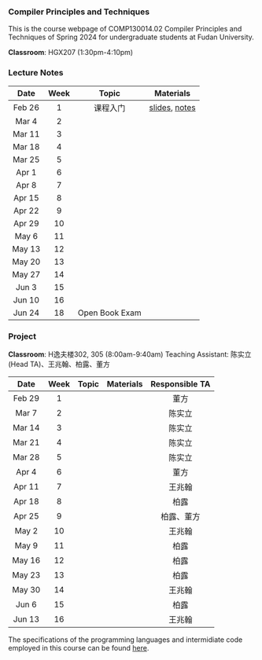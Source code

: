 ### Compiler Principles and Techniques 
This is the course webpage of COMP130014.02 Compiler Principles and Techniques of Spring 2024 for undergraduate students at Fudan University. 

**Classroom**: HGX207 (1:30pm-4:10pm)

### Lecture Notes

| Date | Week | Topic | Materials | 
|:---------:|:---------:|:---------:|:------------------:|
| Feb 26 |  1  | 课程入门  | [slides](slides/L1-课程入门.pdf), [notes](notes/l1-intro.pdf) |
| Mar 4   |  2  |   | |
| Mar 11 |  3  |   | |
| Mar 18 |  4  |   | |
| Mar 25 |  5  |   | |
| Apr 1   |  6   |   | |
| Apr 8   |  7   |   | |
| Apr 15 |  8   |   | |
| Apr 22 |  9   |   | |
| Apr 29 |  10   |   | |
| May 6  |  11   |   | |
| May 13 |  12  |   | |
| May 20 |  13  |   | |
| May 27 |  14  |   | |
| Jun 3    |  15  |   | |
| Jun 10  |  16  |   | |
| Jun 24  | 18  | Open Book Exam  | |

<!--
| Date | Week | Topic | Materials | Reading |
|:---------:|:---------:|:---------:|:------------------:|:----------------------------------:|
| Sep 8 | 1 | 课程入门 | [slides](slides/L1-课程入门.pdf), [lecture notes](notes/l1-intro.pdf)  | [The History of Fortran I, II, and III](reading/1-fortran.pdf), John Backus, 1978 |
| Sep 15 | 2 | 词法分析 | [slides](slides/L2-词法分析.pdf), [lecture notes](notes/l2-lex.pdf)  | [Finite Automata And Their Decision Troblems](reading/2-fa.pdf), Dana Scott, 1959 |
| Sep 22 | 3 | 上下文无关文法 | [slides](slides/L3-CFG.pdf), [lecture notes](notes/l3-cfg.pdf) | [CFL/Dyck Reachability: An Algorithmic Perspective](https://dl.acm.org/doi/abs/10.1145/3583660.3583664), Andreas Pavlogiannis, 2023 |
| Sep 29 | 4 | 中秋节假期 No Class | |  |
| Oct 6 (调课至 Oct 8) | 5 | 句法分析：LL(1)/SLR文法 |LL(1) [slides](slides/L4-LL1.pdf), [video](https://cloud.fudan.edu.cn/#routeview/s/7jqMEDbg); [practice](practice/first.htm) SLR文法 [slides](slides/L5-SLR.pdf), [video](https://cloud.fudan.edu.cn/#routeview/s/CeJ0VUFY)  | - |
| Oct 13 | 6 | TeaPL设计 | [slides](slides/L6-TeaPL设计.pdf), [video](https://cloud.fudan.edu.cn/#routeview/s/DwVePVAd) | [Parsing Expression Grammars: A Recognition-Based Syntactic Foundation](https://dl.acm.org/doi/abs/10.1145/964001.964011), Bryan Ford, 2004  |
| Oct 20 | 7 | L7-AST+Types.pdf | [slides](slides/L7-AST+Types.pdf), [lecture notes](notes/l7-ast.pdf) | [Hybrid Type Checking](https://dl.acm.org/doi/pdf/10.1145/1111037.1111059?casa_token=HYEFXqjwckkAAAAA:pC5t1mo-xoT71PL84SNQ4BNiCC2c1zojsNKZMUobQfVayJ-tNAMFQlYVtOHr0pXuOkiVwjS7KC8Z), Cormac Flanagan, 2006 |
| Oct 27 | 8 | L8-Linear IR | [slides](slides/L8-线性IR.pdf) | [LLVM: A Compilation Framework for Lifelong Program Analysis & Transformation](https://ieeexplore.ieee.org/abstract/document/1281665), Chris Lattner, V. Adve, CGO 2004 |
| Nov 3 | 9 | SSA | [slides](slides/L9-SSA.pdf), [lecture notes](notes/l9-ssa.pdf) | [MLIR: Scaling Compiler Infrastructure for Domain Specific Computation](https://ieeexplore.ieee.org/abstract/document/9370308), Chris Lattner et al, CGO 2021 | 
| Nov 10 | 10 | Optimization | [slides](slides/L10-IROpti.pdf) | |
| Nov 17 | 11 | 语言功能和设计模式 | [slides](slides/L11-语言More.pdf) | |
| Nov 24 | 12 | 汇编代码 | [slides](slides/L12-汇编代码.pdf) | |
| Dec 1 | 13 | 指令选择和调度 | [slides](slides/L13-指令选择和调度) | |
| Dec 8 | 14 | 寄存器分配 | [slides](slides/L14-寄存器分配) | |
| Dec 15 | 15 | 异常处理| [slides](slides/L15-异常处理) | | 
| Dec 22 | 16 | | | |
| Dec 29 | 17 | No Class (University Exam Week) | | |
| Jan 5 | Week 18 | Open Book Exam (15:30-17:30) |  | |
-->

### Project

**Classroom**: H逸夫楼302, 305 (8:00am-9:40am)
Teaching Assistant: 陈实立(Head TA)、王兆翰、柏露、董方

| Date | Week | Topic | Materials | Responsible TA |
|:---------:|:---------:|:---------:|:------------------:|:----------:|
| Feb 29 |  1  |  | | 董方 |
| Mar 7   |  2  |   | | 陈实立 |
| Mar 14 |  3  |   | | 陈实立 |
| Mar 21 |  4  |   | | 陈实立 |
| Mar 28 |  5  |   | | 陈实立 |
| Apr 4   |  6   |  | | 董方 |
| Apr 11 |  7   |  | | 王兆翰 |
| Apr 18 |  8   |  | | 柏露 |
| Apr 25 |  9   |  | | 柏露、董方 |
| May 2 |  10   |  | | 王兆翰 |
| May 9  |  11   |  | | 柏露 |
| May 16 |  12  |  | | 柏露 |
| May 23 |  13  |  | | 柏露 |
| May 30 |  14  |  | | 王兆翰 |
| Jun 6    |  15  | |  | 柏露 |
| Jun 13  |  16  |  | | 王兆翰 |
<!--
| Date | Week | Topic | Materials |
|:---------:|:---------:|:------------------:|:----------------------------------:|
| Sep 15 | 2 | 使用解析工具开发计算器 | [文件](project/Assignment-1.zip) |
| Sep 29 | 4 | No Class 中秋节假期 |  |
| Oct 13 | 6 | TeaPL编译器开发：语法解析 | [Link](https://github.com/hxuhack/compiler_project/tree/assignment-2) |
| Oct 27 | 8 | TeaPL编译器开发：类型检查 | [Link](https://github.com/hxuhack/compiler_project/tree/ass-3-typecheck) |
| Nov 10 | 10 | TeaPL编译器开发：线性IR | [Link](https://github.com/hxuhack/compiler_project/blob/assignment4/src/assignment4.md) |
| Nov 24 | 12 | TeaPL编译器开发：SSA | [Link](https://github.com/hxuhack/compiler_project/tree/assignment5) |
| Dec 8   | 14 | TeaPL编译器开发：指令选择 | [Link](https://github.com/hxuhack/compiler_project/tree/assignment6) |
| Dec 22 | 16 | | |
| Jan 5 | Week 18 | Open Book Exam (15:30-17:30) |  |
-->

The specifications of the programming languages and intermidiate code employed in this course can be found [here](teapl/README.md). 


